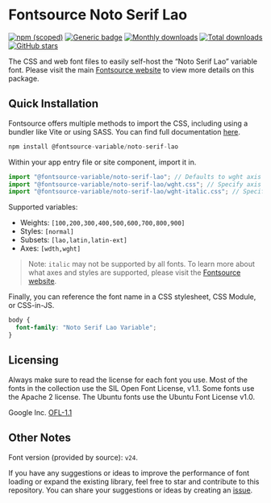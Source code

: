 # Fontsource Noto Serif Lao

[![npm (scoped)](https://img.shields.io/npm/v/@fontsource-variable/noto-serif-lao?color=brightgreen)](https://www.npmjs.com/package/@fontsource-variable/noto-serif-lao) [![Generic badge](https://img.shields.io/badge/fontsource-passing-brightgreen)](https://github.com/fontsource/fontsource) [![Monthly downloads](https://badgen.net/npm/dm/@fontsource-variable/noto-serif-lao)](https://github.com/fontsource/fontsource) [![Total downloads](https://badgen.net/npm/dt/@fontsource-variable/noto-serif-lao)](https://github.com/fontsource/fontsource) [![GitHub stars](https://img.shields.io/github/stars/fontsource/fontsource.svg?style=social&label=Star)](https://github.com/fontsource/fontsource/stargazers)

The CSS and web font files to easily self-host the “Noto Serif Lao” variable font. Please visit the main [Fontsource website](https://fontsource.org/fonts/noto-serif-lao) to view more details on this package.

## Quick Installation

Fontsource offers multiple methods to import the CSS, including using a bundler like Vite or using SASS. You can find full documentation [here](https://fontsource.org/docs/getting-started/introduction).

```javascript
npm install @fontsource-variable/noto-serif-lao
```

Within your app entry file or site component, import it in.

```javascript
import "@fontsource-variable/noto-serif-lao"; // Defaults to wght axis
import "@fontsource-variable/noto-serif-lao/wght.css"; // Specify axis
import "@fontsource-variable/noto-serif-lao/wght-italic.css"; // Specify axis and style
```

Supported variables:
- Weights: `[100,200,300,400,500,600,700,800,900]`
- Styles: `[normal]`
- Subsets: `[lao,latin,latin-ext]`
- Axes: `[wdth,wght]`

> Note: `italic` may not be supported by all fonts. To learn more about what axes and styles are supported, please visit the [Fontsource website](https://fontsource.org/fonts/noto-serif-lao).

Finally, you can reference the font name in a CSS stylesheet, CSS Module, or CSS-in-JS.

```css
body {
  font-family: "Noto Serif Lao Variable";
}
```

## Licensing
Always make sure to read the license for each font you use. Most of the fonts in the collection use the SIL Open Font License, v1.1. Some fonts use the Apache 2 license. The Ubuntu fonts use the Ubuntu Font License v1.0.

Google Inc.
[OFL-1.1](http://scripts.sil.org/OFL)

## Other Notes
Font version (provided by source): `v24`.

If you have any suggestions or ideas to improve the performance of font loading or expand the existing library, feel free to star and contribute to this repository. You can share your suggestions or ideas by creating an [issue](https://github.com/fontsource/fontsource/issues).